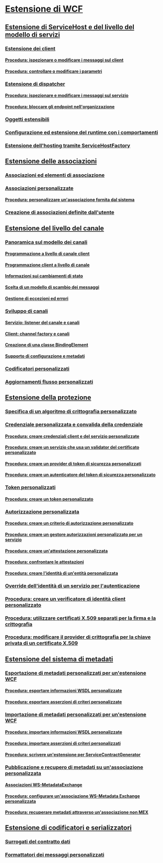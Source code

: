 # [Estensione di WCF](extending-wcf.md)
## [Estensione di ServiceHost e del livello del modello di servizi](extending-servicehost-and-the-service-model-layer.md)
### [Estensione dei client](extending-clients.md)
#### [Procedura: ispezionare o modificare i messaggi sul client](how-to-inspect-or-modify-messages-on-the-client.md)
#### [Procedura: controllare o modificare i parametri](how-to-inspect-or-modify-parameters.md)
### [Estensione di dispatcher](extending-dispatchers.md)
#### [Procedura: ispezionare e modificare i messaggi sul servizio](how-to-inspect-and-modify-messages-on-the-service.md)
#### [Procedura: bloccare gli endpoint nell'organizzazione](how-to-lock-down-endpoints-in-the-enterprise.md)
### [Oggetti estensibili](extensible-objects.md)
### [Configurazione ed estensione del runtime con i comportamenti](configuring-and-extending-the-runtime-with-behaviors.md)
### [Estensione dell'hosting tramite ServiceHostFactory](extending-hosting-using-servicehostfactory.md)
## [Estensione delle associazioni](extending-bindings.md)
### [Associazioni ed elementi di associazione](bindings-and-binding-elements.md)
### [Associazioni personalizzate](custom-bindings.md)
#### [Procedura: personalizzare un'associazione fornita dal sistema](how-to-customize-a-system-provided-binding.md)
### [Creazione di associazioni definite dall'utente](creating-user-defined-bindings.md)
## [Estensione del livello del canale](extending-the-channel-layer.md)
### [Panoramica sul modello dei canali](channel-model-overview.md)
#### [Programmazione a livello di canale client](client-channel-level-programming.md)
#### [Programmazione client a livello di canale](service-channel-level-programming.md)
#### [Informazioni sui cambiamenti di stato](understanding-state-changes.md)
#### [Scelta di un modello di scambio dei messaggi](choosing-a-message-exchange-pattern.md)
#### [Gestione di eccezioni ed errori](handling-exceptions-and-faults.md)
### [Sviluppo di canali](developing-channels.md)
#### [Servizio: listener del canale e canali](service-channel-listeners-and-channels.md)
#### [Client: channel factory e canali](client-channel-factories-and-channels.md)
#### [Creazione di una classe BindingElement](creating-a-bindingelement.md)
#### [Supporto di configurazione e metadati](configuration-and-metadata-support.md)
### [Codificatori personalizzati](custom-encoders.md)
### [Aggiornamenti flusso personalizzati](custom-stream-upgrades.md)
## [Estensione della protezione](extending-security.md)
### [Specifica di un algoritmo di crittografia personalizzato](specifying-a-custom-crypto-algorithm.md)
### [Credenziale personalizzata e convalida della credenziale](custom-credential-and-credential-validation.md)
#### [Procedura: creare credenziali client e del servizio personalizzate](walkthrough-creating-custom-client-and-service-credentials.md)
#### [Procedura: creare un servizio che usa un validator del certificato personalizzato](how-to-create-a-service-that-employs-a-custom-certificate-validator.md)
#### [Procedura: creare un provider di token di sicurezza personalizzati](how-to-create-a-custom-security-token-provider.md)
#### [Procedura: creare un autenticatore del token di sicurezza personalizzato](how-to-create-a-custom-security-token-authenticator.md)
### [Token personalizzati](custom-tokens.md)
#### [Procedura: creare un token personalizzato](how-to-create-a-custom-token.md)
### [Autorizzazione personalizzata](custom-authorization.md)
#### [Procedura: creare un criterio di autorizzazione personalizzato](how-to-create-a-custom-authorization-policy.md)
#### [Procedura: creare un gestore autorizzazioni personalizzato per un servizio](how-to-create-a-custom-authorization-manager-for-a-service.md)
#### [Procedura: creare un'attestazione personalizzata](how-to-create-a-custom-claim.md)
#### [Procedura: confrontare le attestazioni](how-to-compare-claims.md)
#### [Procedura: creare l'identità di un'entità personalizzata](how-to-create-a-custom-principal-identity.md)
### [Override dell'identità di un servizio per l'autenticazione](overriding-the-identity-of-a-service-for-authentication.md)
### [Procedura: creare un verificatore di identità client personalizzato](how-to-create-a-custom-client-identity-verifier.md)
### [Procedura: utilizzare certificati X.509 separati per la firma e la crittografia](how-to-use-separate-x-509-certificates-for-signing-and-encryption.md)
### [Procedura: modificare il provider di crittografia per la chiave privata di un certificato X.509](change-cryptographic-provider-x509-certificate-private-key.md)
## [Estensione del sistema di metadati](extending-the-metadata-system.md)
### [Esportazione di metadati personalizzati per un'estensione WCF](exporting-custom-metadata-for-a-wcf-extension.md)
#### [Procedura: esportare informazioni WSDL personalizzate](how-to-export-custom-wsdl.md)
#### [Procedura: esportare asserzioni di criteri personalizzate](how-to-export-custom-policy-assertions.md)
### [Importazione di metadati personalizzati per un'estensione WCF](importing-custom-metadata-for-a-wcf-extension.md)
#### [Procedura: importare informazioni WSDL personalizzate](how-to-import-custom-wsdl.md)
#### [Procedura: importare asserzioni di criteri personalizzati](how-to-import-custom-policy-assertions.md)
#### [Procedura: scrivere un'estensione per ServiceContractGenerator](how-to-write-an-extension-for-the-servicecontractgenerator.md)
### [Pubblicazione e recupero di metadati su un'associazione personalizzata](publishing-and-retrieving-metadata-over-a-custom-binding.md)
#### [Associazioni WS-MetadataExchange](ws-metadataexchange-bindings.md)
#### [Procedura: configurare un'associazione WS-Metadata Exchange personalizzata](how-to-configure-a-custom-ws-metadata-exchange-binding.md)
#### [Procedura: recuperare metadati attraverso un'associazione non MEX](how-to-retrieve-metadata-over-a-non-mex-binding.md)
## [Estensione di codificatori e serializzatori](extending-encoders-and-serializers.md)
### [Surrogati del contratto dati](data-contract-surrogates.md)
### [Formattatori dei messaggi personalizzati](custom-message-formatters.md)
